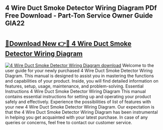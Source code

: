 ## 4 Wire Duct Smoke Detector Wiring Diagram PDf Free Download - Part-Ton Service Owner Guide GlA22

# <h2><a href="http://dfq6xvk.blite.top/?on=4+Wire+Duct+Smoke+Detector+Wiring+Diagram">🔗Download New 👉🔴 4 Wire Duct Smoke Detector Wiring Diagram</a></h2>

[![4 Wire Duct Smoke Detector Wiring Diagram download](https://i.imgur.com/lujVjoI.png)](http://dfq6xvk.blite.top/?on=4+Wire+Duct+Smoke+Detector+Wiring+Diagram)
Welcome to the user guide for your newly purchased 4 Wire Duct Smoke Detector Wiring Diagram. This manual is designed to assist you in mastering the functions and capabilities of your product. Inside, you will find detailed information on features, setup, usage, maintenance, and problem-solving. Essential Instructions 4 Wire Duct Smoke Detector Wiring Diagram This manual contains essential instructions for setting up and operating your product safely and effectively. Experience the possibilities of list of features with your new 4 Wire Duct Smoke Detector Wiring Diagram. Our expectation is that the 4 Wire Duct Smoke Detector Wiring Diagram has been instrumental in helping you get acquainted with your latest purchase. In case of any queries or concerns, feel free to contact our customer service.
